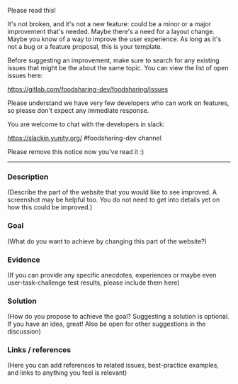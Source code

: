 Please read this!

It's not broken, and it's not a new feature: could be a minor or a major improvement that's needed. Maybe there's a need for a layout change. Maybe you know of a way to improve the user experience. As long as it's not a bug or a feature proposal, this is your template.

Before suggesting an improvement, make sure to search for any existing issues that might be the about the same topic. You can view the list of open issues here:

https://gitlab.com/foodsharing-dev/foodsharing/issues

Please understand we have very few developers who can work on features, so please don't expect any immediate response.

You are welcome to chat with the developers in slack:

https://slackin.yunity.org/ #foodsharing-dev channel

Please remove this notice now you've read it :)

------

### Description

(Describe the part of the website that you would like to see improved. A screenshot may be helpful too. You do not need to get into details yet on how this could be improved.)

### Goal

(What do you want to achieve by changing this part of the website?)

### Evidence

(If you can provide any specific anecdotes, experiences or maybe even user-task-challenge test results, please include them here)

### Solution

(How do you propose to achieve the goal? Suggesting a solution is optional. If you have an idea, great! Also be open for other suggestions in the discussion)

### Links / references

(Here you can add references to related issues, best-practice examples, and links to anything you feel is relevant)
